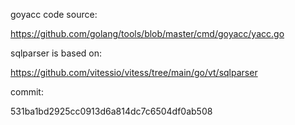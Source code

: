 goyacc code source:

https://github.com/golang/tools/blob/master/cmd/goyacc/yacc.go

sqlparser is based on:

https://github.com/vitessio/vitess/tree/main/go/vt/sqlparser

commit:

531ba1bd2925cc0913d6a814dc7c6504df0ab508
